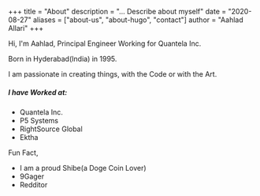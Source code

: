 +++
title = "About"
description = "... Describe about myself"
date = "2020-08-27"
aliases = ["about-us", "about-hugo", "contact"]
author = "Aahlad Allari"
+++

Hi, I'm Aahlad, Principal Engineer Working for Quantela Inc.

Born in Hyderabad(India) in 1995.

I am passionate in creating things, with the Code or with the Art.

##### I have Worked at:

* Quantela Inc.
* P5 Systems
* RightSource Global
* Ektha


Fun Fact,
* I am a proud Shibe(a Doge Coin Lover)
* 9Gager
* Redditor
